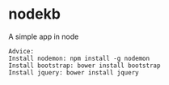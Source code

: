 # nodekb
A simple app in node

```
Advice:
Install nodemon: npm install -g nodemon
Install bootstrap: bower install bootstrap
Install jquery: bower install jquery
```
